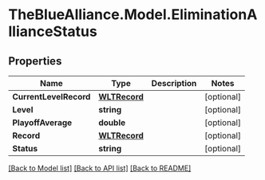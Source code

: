 # TheBlueAlliance.Model.EliminationAllianceStatus

## Properties

Name | Type | Description | Notes
------------ | ------------- | ------------- | -------------
**CurrentLevelRecord** | [**WLTRecord**](WLTRecord.md) |  | [optional] 
**Level** | **string** |  | [optional] 
**PlayoffAverage** | **double** |  | [optional] 
**Record** | [**WLTRecord**](WLTRecord.md) |  | [optional] 
**Status** | **string** |  | [optional] 

[[Back to Model list]](../../README.md#documentation-for-models) [[Back to API list]](../../README.md#documentation-for-api-endpoints) [[Back to README]](../../README.md)

